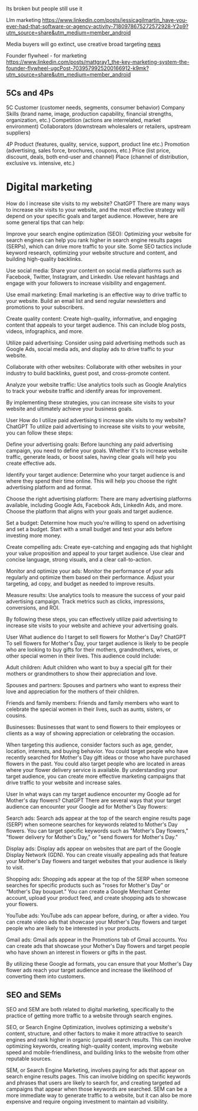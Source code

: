 
Its broken but people still use it

Llm marketing
https://www.linkedin.com/posts/jessicagilmartin_have-you-ever-had-that-software-or-agency-activity-7180978675272572928-Y2p9?utm_source=share&utm_medium=member_android

Media buyers will go extinct, use creative broad targeting [news](https://www.linkedin.com/posts/tyler-fyfe_media-buyers-wont-exist-in-the-next-5-years-activity-7036341501987061760-GCCB?utm_source=share&utm_medium=member_desktop)

Founder flywheel - for marketing
https://www.linkedin.com/posts/mattgray1_the-key-marketing-system-the-founder-flywheel-ugcPost-7039579925200166912-k9mk?utm_source=share&utm_medium=member_android

## 5Cs and 4Ps
5C
Customer (customer needs, segments, consumer behavior)
Company Skills (brand name, image, production capability, financial strengths, organization, etc.)
Competition (actions are interrelated, market environment)
Collaborators (downstream wholesalers or retailers, upstream suppliers)

4P
Product (features, quality, service, support, product line etc.) 
Promotion (advertising, sales force, brochures, coupons, etc.) 
Price (list price, discount, deals, both end-user and channel) 
Place (channel of distribution, exclusive vs. intensive, etc.)

# Digital marketing
How do I increase site visits to my website?
ChatGPT
There are many ways to increase site visits to your website, and the most effective strategy will depend on your specific goals and target audience. However, here are some general tips that can help:

Improve your search engine optimization (SEO): Optimizing your website for search engines can help you rank higher in search engine results pages (SERPs), which can drive more traffic to your site. Some SEO tactics include keyword research, optimizing your website structure and content, and building high-quality backlinks.

Use social media: Share your content on social media platforms such as Facebook, Twitter, Instagram, and LinkedIn. Use relevant hashtags and engage with your followers to increase visibility and engagement.

Use email marketing: Email marketing is an effective way to drive traffic to your website. Build an email list and send regular newsletters and promotions to your subscribers.

Create quality content: Create high-quality, informative, and engaging content that appeals to your target audience. This can include blog posts, videos, infographics, and more.

Utilize paid advertising: Consider using paid advertising methods such as Google Ads, social media ads, and display ads to drive traffic to your website.

Collaborate with other websites: Collaborate with other websites in your industry to build backlinks, guest post, and cross-promote content.

Analyze your website traffic: Use analytics tools such as Google Analytics to track your website traffic and identify areas for improvement.

By implementing these strategies, you can increase site visits to your website and ultimately achieve your business goals.





User
How do I utilize paid advertising ti increase site visits to my website?
ChatGPT
To utilize paid advertising to increase site visits to your website, you can follow these steps:

Define your advertising goals: Before launching any paid advertising campaign, you need to define your goals. Whether it's to increase website traffic, generate leads, or boost sales, having clear goals will help you create effective ads.

Identify your target audience: Determine who your target audience is and where they spend their time online. This will help you choose the right advertising platform and ad format.

Choose the right advertising platform: There are many advertising platforms available, including Google Ads, Facebook Ads, LinkedIn Ads, and more. Choose the platform that aligns with your goals and target audience.

Set a budget: Determine how much you're willing to spend on advertising and set a budget. Start with a small budget and test your ads before investing more money.

Create compelling ads: Create eye-catching and engaging ads that highlight your value proposition and appeal to your target audience. Use clear and concise language, strong visuals, and a clear call-to-action.

Monitor and optimize your ads: Monitor the performance of your ads regularly and optimize them based on their performance. Adjust your targeting, ad copy, and budget as needed to improve results.

Measure results: Use analytics tools to measure the success of your paid advertising campaign. Track metrics such as clicks, impressions, conversions, and ROI.

By following these steps, you can effectively utilize paid advertising to increase site visits to your website and achieve your advertising goals.





User
What audience do I target to sell flowers for Mother's Day?
ChatGPT
To sell flowers for Mother's Day, your target audience is likely to be people who are looking to buy gifts for their mothers, grandmothers, wives, or other special women in their lives. This audience could include:

Adult children: Adult children who want to buy a special gift for their mothers or grandmothers to show their appreciation and love.

Spouses and partners: Spouses and partners who want to express their love and appreciation for the mothers of their children.

Friends and family members: Friends and family members who want to celebrate the special women in their lives, such as aunts, sisters, or cousins.

Businesses: Businesses that want to send flowers to their employees or clients as a way of showing appreciation or celebrating the occasion.

When targeting this audience, consider factors such as age, gender, location, interests, and buying behavior. You could target people who have recently searched for Mother's Day gift ideas or those who have purchased flowers in the past. You could also target people who are located in areas where your flower delivery service is available. By understanding your target audience, you can create more effective marketing campaigns that drive traffic to your website and increase sales.





User
In what ways can my target audience encounter my Google ad for Mother's day flowers?
ChatGPT
There are several ways that your target audience can encounter your Google ad for Mother's Day flowers:

Search ads: Search ads appear at the top of the search engine results page (SERP) when someone searches for keywords related to Mother's Day flowers. You can target specific keywords such as "Mother's Day flowers," "flower delivery for Mother's Day," or "send flowers for Mother's Day."

Display ads: Display ads appear on websites that are part of the Google Display Network (GDN). You can create visually appealing ads that feature your Mother's Day flowers and target websites that your audience is likely to visit.

Shopping ads: Shopping ads appear at the top of the SERP when someone searches for specific products such as "roses for Mother's Day" or "Mother's Day bouquet." You can create a Google Merchant Center account, upload your product feed, and create shopping ads to showcase your flowers.

YouTube ads: YouTube ads can appear before, during, or after a video. You can create video ads that showcase your Mother's Day flowers and target people who are likely to be interested in your products.

Gmail ads: Gmail ads appear in the Promotions tab of Gmail accounts. You can create ads that showcase your Mother's Day flowers and target people who have shown an interest in flowers or gifts in the past.

By utilizing these Google ad formats, you can ensure that your Mother's Day flower ads reach your target audience and increase the likelihood of converting them into customers.



## SEO and SEMs
SEO and SEM are both related to digital marketing, specifically to the practice of getting more traffic to a website through search engines.

SEO, or Search Engine Optimization, involves optimizing a website's content, structure, and other factors to make it more attractive to search engines and rank higher in organic (unpaid) search results. This can involve optimizing keywords, creating high-quality content, improving website speed and mobile-friendliness, and building links to the website from other reputable sources.

SEM, or Search Engine Marketing, involves paying for ads that appear on search engine results pages. This can involve bidding on specific keywords and phrases that users are likely to search for, and creating targeted ad campaigns that appear when those keywords are searched. SEM can be a more immediate way to generate traffic to a website, but it can also be more expensive and require ongoing investment to maintain ad visibility.